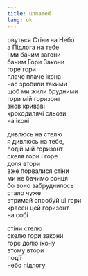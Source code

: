 ```yaml
---
title: unnamed
lang: uk
---
```


рвуться Стіни на Небо  
а Підлога на тебе  
і ми бачим загони  
бачим Гори Закони  
горе гори  
плаче плаче ікона  
нас зробили такими  
щоб ми жили брудними  
гори мій горизонт  
знов криваві  
крокодилячі сльози  
на іконі

дивлюсь на стелю  
я дивлюсь на тебе,  
подій мій горизонт  
скеля гори і горе  
доля втори  
вже порвалися стіни  
ми не бачимо сонця  
бо воно забруднилось  
стало чуже  
втримай спробуй ці гори  
красен цей горизонт  
на собі

стіни стелю  
скелю гори закони  
горе долю ікону  
втому втори  
події  
небо підлогу

